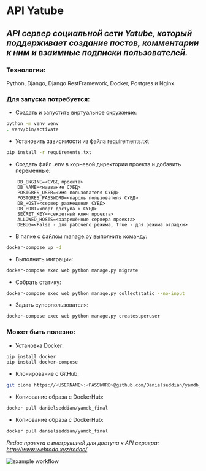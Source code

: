 # API Yatube
## _API сервер социальной сети Yatube, который поддерживает создание постов, комментарии к ним и взаимные подписки пользователей._

### Технологии:
Python, Django, Django RestFramework, Docker, Postgres и Nginx.

### Для запуска потребуется:
- Создать и запустить виртуальное окружение:
```bash
python -m venv venv
. venv/bin/activate
```
- Установить зависимости из файла requirements.txt
```bash
pip install -r requirements.txt
```
- Создать файл .env в корневой директории проекта и добавить переменные:
```
    DB_ENGINE=<СУБД проекта>
    DB_NAME=<название СУБД>
    POSTGRES_USER=<имя пользователя СУБД>
    POSTGRES_PASSWORD=<пароль пользователя СУБД>
    DB_HOST=<сервер размещения СУБД>
    DB_PORT=<порт доступа к СУБД>
    SECRET_KEY=<секретный ключ проекта>
    ALLOWED_HOSTS=<разрешённые сервера проекта>
    DEBUG=<False - для рабочего режима, True - для режима отладки>
```
- В папке с файлом manage.py выполнить команду:
```bash
docker-compose up -d
```
- Выполнить миграции:
```bash
docker-compose exec web python manage.py migrate
```
- Собрать статику: 
```bash
docker-compose exec web python manage.py collectstatic --no-input
```
- Задать суперпользователя:
```bash
docker-compose exec web python manage.py createsuperuser
```

### Может быть полезно:
- Установка Docker:
```bash
pip install docker
pip install docker-compose
```
- Клонирование с GitHub:
```bash
git clone https://<USERNAME>:<PASSWORD>@github.com/Danielseddian/yamdb_final-1
```
- Копиование образа с DockerHub:
```bash
docker pull danielseddian/yamdb_final
```
- Копиование образа с DockerHub:
```bash
docker pull danielseddian/yamdb_final
```

_Redoc проекта с инструкцией для доступа к API сервера: http://www.webtodo.xyz/redoc/_

![example workflow](https://github.com/Dudi001/yamdb_final/actions/workflows/yamdb_workflow.yml/badge.svg)